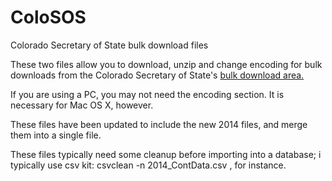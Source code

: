 ColoSOS
=======

Colorado Secretary of State bulk download files

These two files allow you to download, unzip and change encoding for bulk downloads from the Colorado Secretary of State's <a href="http://tracer.sos.colorado.gov/PublicSite/DataDownload.aspx">bulk download area.</a>

If you are using a PC, you may not need the encoding section. It is necessary for Mac OS X, however.

These files have been updated to include the new 2014 files, and merge them into a single file.

These files typically need some cleanup before importing into a database; i typically use csv kit: csvclean -n 2014_ContData.csv , for instance.
